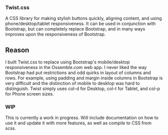 ### Twist.css

A CSS library for making stylish buttons quickly, aligning content, and using phone/desktop/tablet responsiveness.
It can be used in conjunction with Bootstrap, but can completely replace Bootstrap, and in many ways improves upon the responsiveness of Bootstrap.

## Reason

I built Twist.css to replace using Bootstrap's mobile/desktop responsiveness in the Ossemble.com web app. I never liked the way Bootstrap had put restrictions and odd quirks in layout of columns and rows.
For example, using padding and margin inside columns in Bootstrap is very difficult and the distinction of mobile to desktop was hard to distinguish. 
Twist simply uses col-d for Desktop, col-t for Tablet, and col-p for Phone screen sizes. 

### WIP

This is currently a work in progress. Will include documentation on how to use it and update it with more features, as well as compile to CSS from scss.
